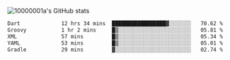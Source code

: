![10000001a's GitHub stats](https://github-readme-stats.vercel.app/api?username=10000001a&show_icons=true&theme=onedark&count_private=true)

<!-- [![Top Langs](https://github-readme-stats.vercel.app/api/top-langs/?username=10000001a&layout=compact&theme=onedark&langs_count=5)](https://github.com/anuraghazra/github-readme-stats) -->
<!--
**10000001a/10000001a** is a ✨ _special_ ✨ repository because its `README.md` (this file) appears on your GitHub profile.

Here are some ideas to get you started:

- 🔭 I’m currently working on ...
- 🌱 I’m currently learning ...
- 👯 I’m looking to collaborate on ...
- 🤔 I’m looking for help with ...
- 💬 Ask me about ...
- 📫 How to reach me: ...
- 😄 Pronouns: ...
- ⚡ Fun fact: ...
-->

<!--START_SECTION:waka-->

```txt
Dart             12 hrs 34 mins  █████████████████▓░░░░░░░   70.62 %
Groovy           1 hr 2 mins     █▒░░░░░░░░░░░░░░░░░░░░░░░   05.81 %
XML              57 mins         █▒░░░░░░░░░░░░░░░░░░░░░░░   05.34 %
YAML             53 mins         █▒░░░░░░░░░░░░░░░░░░░░░░░   05.01 %
Gradle           29 mins         ▓░░░░░░░░░░░░░░░░░░░░░░░░   02.74 %
```

<!--END_SECTION:waka-->
